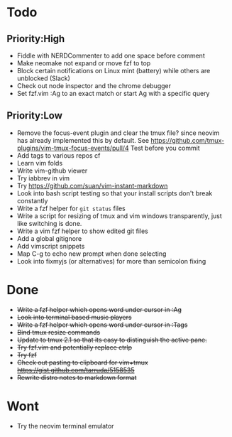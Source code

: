 # Todo

## Priority:High
- Fiddle with NERDCommenter to add one space before comment
- Make neomake not expand or move fzf to top
- Block certain notifications on Linux mint (battery) while others are unblocked (Slack)
- Check out node inspector and the chrome debugger
- Set fzf.vim :Ag to an exact match or start Ag with a specific query

## Priority:Low
- Remove the focus-event plugin and clear the tmux file? since neovim has already implemented this
  by default. See https://github.com/tmux-plugins/vim-tmux-focus-events/pull/4
  Test before you commit
- Add tags to various repos cf
- Learn vim folds
- Write vim-github viewer
- Try iabbrev in vim
- Try https://github.com/suan/vim-instant-markdown
- Look into bash script testing so that your install scripts don't break constantly
- Write a fzf helper for `git status` files
- Write a script for resizing of tmux and vim windows transparently, just like switching is done.
- Write a vim fzf helper to show edited git files
- Add a global gitignore
- Add vimscript snippets
- Map C-g to echo new prompt when done selecting
- Look into fixmyjs (or alternatives) for more than semicolon fixing

# Done
- ~~Write a fzf helper which opens word under cursor in :Ag~~
- ~~Look into terminal based music players~~
- ~~Write a fzf helper which opens word under cursor in :Tags~~
- ~~Bind tmux resize commands~~
- ~~Update to tmux 2.1 so that its easy to distinguish the active pane.~~
- ~~Try fzf.vim and potentially replace ctrlp~~
- ~~Try fzf~~
- ~~Check out pasting to clipboard for vim+tmux https://gist.github.com/tarruda/5158535~~
- ~~Rewrite distro notes to markdown format~~

# Wont
- Try the neovim terminal emulator

